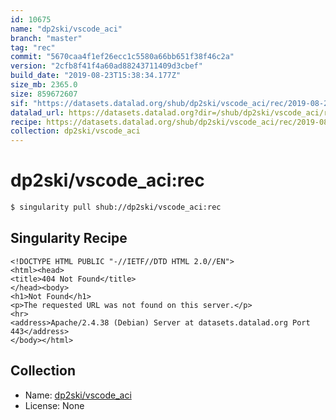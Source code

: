 ```yaml
---
id: 10675
name: "dp2ski/vscode_aci"
branch: "master"
tag: "rec"
commit: "5670caa4f1ef26ecc1c5580a66bb651f38f46c2a"
version: "2cfb8f41f4a60ad88243711409d3cbef"
build_date: "2019-08-23T15:38:34.177Z"
size_mb: 2365.0
size: 859672607
sif: "https://datasets.datalad.org/shub/dp2ski/vscode_aci/rec/2019-08-23-5670caa4-2cfb8f41/2cfb8f41f4a60ad88243711409d3cbef.sif"
datalad_url: https://datasets.datalad.org?dir=/shub/dp2ski/vscode_aci/rec/2019-08-23-5670caa4-2cfb8f41/
recipe: https://datasets.datalad.org/shub/dp2ski/vscode_aci/rec/2019-08-23-5670caa4-2cfb8f41/Singularity
collection: dp2ski/vscode_aci
---
```


# dp2ski/vscode_aci:rec

```bash
$ singularity pull shub://dp2ski/vscode_aci:rec
```

## Singularity Recipe

```singularity
<!DOCTYPE HTML PUBLIC "-//IETF//DTD HTML 2.0//EN">
<html><head>
<title>404 Not Found</title>
</head><body>
<h1>Not Found</h1>
<p>The requested URL was not found on this server.</p>
<hr>
<address>Apache/2.4.38 (Debian) Server at datasets.datalad.org Port 443</address>
</body></html>
```

## Collection

 - Name: [dp2ski/vscode_aci](https://github.com/dp2ski/vscode_aci)
 - License: None

